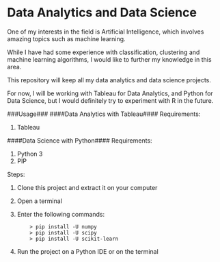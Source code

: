 # Data Analytics and Data Science

One of my interests in the field is Artificial Intelligence, which involves amazing topics such as machine learning. 

While I have had some experience with classification, clustering and machine learning algorithms, I would like to further my knowledge in this area.

This repository will keep all my data analytics and data science projects. 


For now, I will be working with Tableau for Data Analytics, and Python for Data Science, but I would definitely try to experiment with R in the future.

###Usage###
####Data Analytics with Tableau####
Requirements:

1. Tableau


####Data Science with Python####
Requirements:

1. Python 3
2. PIP

Steps:

1. Clone this project and extract it on your computer
2. Open a terminal
3. Enter the following commands:

	```
		> pip install -U numpy
		> pip install -U scipy
		> pip install -U scikit-learn
	```

4. Run the project on a Python IDE or on the terminal
